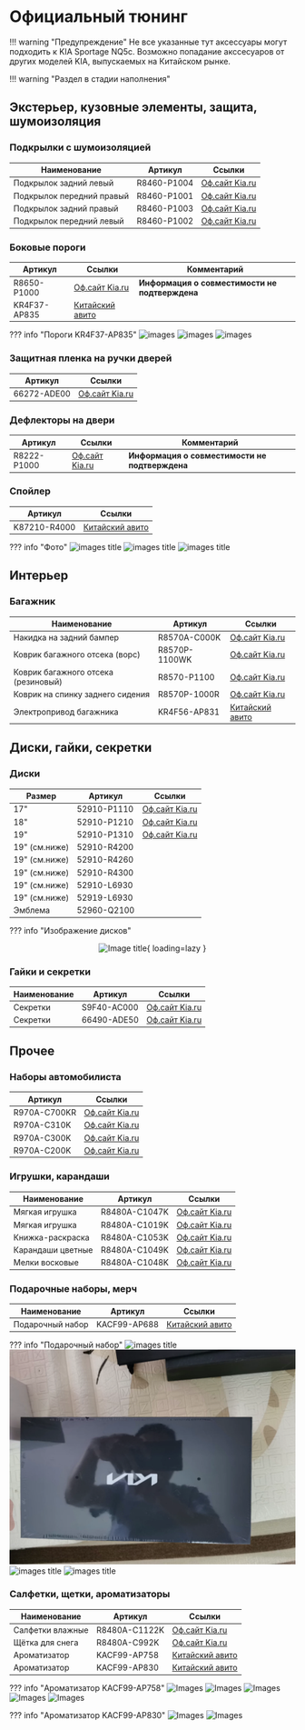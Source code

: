# Официальный тюнинг

!!! warning "Предупреждение"
    Не все указанные тут аксессуары могут подходить к KIA Sportage NQ5c. Возможно попадание акссесуаров от других моделей KIA, выпускаемых на Китайском рынке.

!!! warning "Раздел в стадии наполнения"
    
## Экстерьер, кузовные элементы, защита, шумоизоляция
### Подкрылки с шумоизоляцией

| Наименование | Артикул | Ссылки |
|---|---|---|
| Подкрылок задний левый | R8460-P1004 | [Оф.сайт Kia.ru](https://www.kia.ru/service/accessories/R8460P1004/) | 
| Подкрылок передний правый | R8460-P1001 | [Оф.сайт Kia.ru](https://www.kia.ru/service/accessories/R8460P1001/) | 
| Подкрылок задний правый | R8460-P1003 | [Оф.сайт Kia.ru](https://www.kia.ru/service/accessories/R8460P1003/) | 
| Подкрылок передний левый | R8460-P1002 | [Оф.сайт Kia.ru](https://www.kia.ru/service/accessories/R8460P1002/) | 

### Боковые пороги
 Артикул | Ссылки | Комментарий |
|---|---|---|
| R8650-P1000 | [Оф.сайт Kia.ru](https://www.kia.ru/service/accessories/R8650P1000/) | **Информация о совместимости не подтверждена** |
| KR4F37-AP835 | [Китайский авито](https://www.goofish.com/item?spm=a21ybx.personal.feeds.5.fdff6ac2bfnfSn&id=971696335272&categoryId=50023914)||

??? info "Пороги KR4F37-AP835"
    ![images](../images/KR4F37-AP835_1.avif)
    ![images](../images/KR4F37-AP835_2.avif)
    ![images](../images/KR4F37-AP835_3.avif)

### Защитная пленка на ручки дверей

| Артикул | Ссылки | 
|---|---|
| 66272-ADE00 | [Оф.сайт Kia.ru](https://www.kia.ru/service/accessories/R8460P1004/) | 

### Дефлекторы на двери
| Артикул | Ссылки | Комментарий |
|---|---|---|
| R8222-P1000 | [Оф.сайт Kia.ru](https://www.kia.ru/service/accessories/R8222P1000/) | **Информация о совместимости не подтверждена** |

### Спойлер
| Артикул | Ссылки |
|---|---|
| K87210-R4000 | [Китайский авито](https://www.goofish.com/item?spm=a21ybx.item.itemCnxh.23.25223da6yKFJEz&id=855482408287&categoryId=0) |

??? info "Фото"
    ![images title](../images/K87210-R4000_1.avif)
    ![images title](../images/K87210-R4000_2.avif)
    ![images title](../images/K87210-R4000_3.avif)

## Интерьер
### Багажник
| Наименование | Артикул | Ссылки | 
|---|---|---|
| Накидка на задний бампер | R8570A-C000K | [Оф.сайт Kia.ru](https://www.kia.ru/service/accessories/R8570AC000K/) |
| Коврик багажного отсека (ворс) | R8570P-1100WK | [Оф.сайт Kia.ru](https://www.kia.ru/service/accessories/R8570P1100WK/) |
| Коврик багажного отсека (резиновый) | R8570-P1100 | [Оф.сайт Kia.ru](https://www.kia.ru/service/accessories/R8570P1100/) |
| Коврик на спинку заднего сидения | R8570P-1000R | [Оф.сайт Kia.ru](https://www.kia.ru/service/accessories/R8570P1000R/) |
| Электропривод багажника| KR4F56-AP831 | [Китайский авито](https://www.goofish.com/item?spm=a21ybx.item.itemCnxh.23.6aca3da6ZFxnju&id=896423423175&categoryId=0)

## Диски, гайки, секретки
### Диски
| Размер | Артикул | Ссылки | 
|---|---|---|
| 17" | 52910-P1110 | [Оф.сайт Kia.ru](https://www.kia.ru/service/accessories/52910P1110/) |
| 18" | 52910-P1210 | [Оф.сайт Kia.ru](https://www.kia.ru/service/accessories/52910P1210/) |
| 19" | 52910-P1310 | [Оф.сайт Kia.ru](https://www.kia.ru/service/accessories/52910P1310/) |
| 19" (см.ниже) | 52910-R4200 |
| 19" (см.ниже) | 52910-R4260 |
| 19" (см.ниже) | 52910-R4300 |
| 19" (см.ниже) | 52910-L6930 |
| 19" (см.ниже) | 52919-L6930 |
| Эмблема | 52960-Q2100 |

??? info "Изображение дисков"
    <center>![Image title](../images/disks.jpg){ loading=lazy }</center>

### Гайки и секретки
| Наименование | Артикул | Ссылки | 
|---|---|---|
| Секретки | S9F40-AC000 | [Оф.сайт Kia.ru](https://www.kia.ru/service/accessories/S9F40AC000/) |
| Секретки | 66490-ADE50 | [Оф.сайт Kia.ru](https://www.kia.ru/service/accessories/66490ADE50/) |

## Прочее
### Наборы автомобилиста
| Артикул | Ссылки | 
|---|---|
| R970A-C700KR | [Оф.сайт Kia.ru](https://www.kia.ru/service/accessories/R970AC700KR/) | 
| R970A-C310K | [Оф.сайт Kia.ru](https://www.kia.ru/service/accessories/R970AC700KR/) | 
| R970A-C300K | [Оф.сайт Kia.ru](https://www.kia.ru/service/accessories/R970AC300K/) | 
| R970A-C200K | [Оф.сайт Kia.ru](https://www.kia.ru/service/accessories/R970AC200K/) | 

### Игрушки, карандаши
| Наименование | Артикул | Ссылки | 
|---|---|---|
| Мягкая игрушка | R8480A-C1047K | [Оф.сайт Kia.ru](https://www.kia.ru/service/accessories/R8480AC1047K/) |
| Мягкая игрушка | R8480A-C1019K| [Оф.сайт Kia.ru](https://www.kia.ru/service/accessories/R8480AC1019K/) |
| Книжка-раскраска | R8480A-C1053K| [Оф.сайт Kia.ru](https://www.kia.ru/service/accessories/R8480AC1053K/) |
| Карандаши цветные | R8480A-C1049K| [Оф.сайт Kia.ru](https://www.kia.ru/service/accessories/R8480AC1049K/) |
| Мелки восковые | R8480A-C1048K| [Оф.сайт Kia.ru](https://www.kia.ru/service/accessories/R8480AC1048K/) |

### Подарочные наборы, мерч


| Наименование | Артикул | Ссылки | 
|---|---|---|
|Подарочный набор | KACF99-AP688| [Китайский авито](https://www.goofish.com/item?spm=a21ybx.item.itemCnxh.12.3eaa3da6dEL4sm&id=797363423271&categoryId=0) |

??? info "Подарочный набор"
    ![images title](../images/KACF99-AP688_1.avif)
    ![images title](../images/KACF99-AP688_2.webp)
    ![images title](../images/KACF99-AP688_3.avif)
    ![images title](../images/KACF99-AP688_4.avif)

### Салфетки, щетки, ароматизаторы
| Наименование | Артикул | Ссылки | 
|---|---|---|
| Салфетки влажные |  R8480A-C1122K | [Оф.сайт Kia.ru](https://www.kia.ru/service/accessories/R8480AC1122K/) |
| Щётка для снега |  R8480A-C992K | [Оф.сайт Kia.ru](https://www.kia.ru/service/accessories/R8480AC992K/) |
| Ароматизатор | KACF99-AP758| [Китайский авито](https://www.goofish.com/item?id=796807577160) |
| Ароматизатор | KACF99-AP830| [Китайский авито](https://www.goofish.com/item?id=796845404586) |

??? info "Ароматизатор KACF99-AP758"
    ![Images](../images/KACF99-AP758_1.avif)
    ![Images](../images/KACF99-AP758_2.avif)
    ![Images](../images/KACF99-AP758_3.avif)
    ![Images](../images/KACF99-AP758_4.avif)
    ![Images](../images/KACF99-AP758_5.avif)

??? info "Ароматизатор KACF99-AP830"
     ![Images](../images/KACF99-AP830_1.avif)
     ![Images](../images/KACF99-AP830_2.avif)